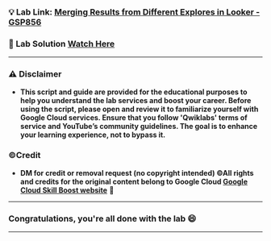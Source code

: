 
### 💡 Lab Link: [Merging Results from Different Explores in Looker - GSP856](https://www.cloudskillsboost.google/focuses/17881?parent=catalog)

### 🚀 Lab Solution [Watch Here](https://www.youtube.com/watch?v=IpJ8IXRaI90)

---

### ⚠️ Disclaimer
- **This script and guide are provided for  the educational purposes to help you understand the lab services and boost your career. Before using the script, please open and review it to familiarize yourself with Google Cloud services. Ensure that you follow 'Qwiklabs' terms of service and YouTube’s community guidelines. The goal is to enhance your learning experience, not to bypass it.**

### ©Credit
- **DM for credit or removal request (no copyright intended) ©All rights and credits for the original content belong to Google Cloud [Google Cloud Skill Boost website](https://www.cloudskillsboost.google/)** 🙏

---

### Congratulations, you're all done with the lab 😄

---
